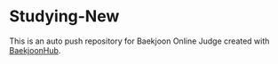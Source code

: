 # Studying-New
This is an auto push repository for Baekjoon Online Judge created with [BaekjoonHub](https://github.com/BaekjoonHub/BaekjoonHub).
